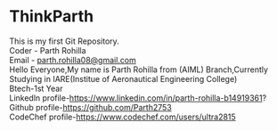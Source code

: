 # ThinkParth
This is my first Git Repository.
<br>
Coder - Parth Rohilla
<br>
Email - parth.rohilla08@gmail.com
<br>
Hello Everyone,My name is Parth Rohilla from (AIML) Branch,Currently Studying in IARE(Institue of Aeronautical Engineering College)
<br>
Btech-1st Year
<br>
Linkedln profile-https://www.linkedin.com/in/parth-rohilla-b14919361?
<br>
Github profile-https://github.com/Parth2753
<br>
CodeChef profile-https://www.codechef.com/users/ultra2815

